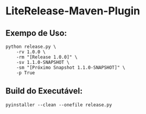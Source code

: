 # LiteRelease-Maven-Plugin

## Exempo de Uso:

```
python release.py \
    -rv 1.0.0 \
    -rm "[Release 1.0.0]" \
    -sv 1.1.0-SNAPSHOT \
    -sm "[Próximo Snapshot 1.1.0-SNAPSHOT]" \
    -p True
```

## Build do Executável:

```
pyinstaller --clean --onefile release.py
```
